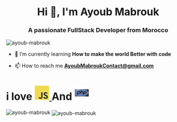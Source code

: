 <h1 align="center">Hi 👋, I'm Ayoub Mabrouk</h1>
<h3 align="center">A passionate FullStack Developer from Morocco</h3>

<p align="left"> <img src="https://gpvc.arturio.dev/ayoub-mabrouk" alt="ayoub-mabrouk" /> </p>

- 🌱 I’m currently learning **How to make the world Better with code**

- 📫 How to reach me **AyoubMabroukContact@gmail.com**
<h1>i love <a href="https://developer.mozilla.org/en-US/docs/Web/JavaScript" target="_blank"> <img src="https://raw.githubusercontent.com/devicons/devicon/master/icons/javascript/javascript-original.svg" alt="javascript" width="40" height="40"/> </a> And <a href="https://www.php.net" target="_blank"> <img src="https://raw.githubusercontent.com/devicons/devicon/master/icons/php/php-original.svg" alt="php" width="40" height="40"/> </a> </h1>
<span><img align="left" src="https://github-readme-stats.vercel.app/api/top-langs?username=ayoub-mabrouk&show_icons=true&locale=en&layout=compact" alt="ayoub-mabrouk" /></span>

<span>&nbsp;<img align="center" src="https://github-readme-stats.vercel.app/api?username=ayoub-mabrouk&show_icons=true&locale=en" alt="ayoub-mabrouk" /></span>
